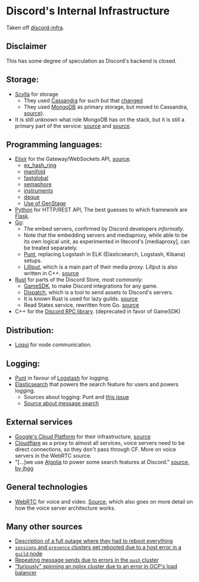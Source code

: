 # Discord's Internal Infrastructure

Taken off [discord-infra](https://gitdab.com/luna/discord-infra/src/branch/master/internals.md).

## Disclaimer

This has some degree of speculation as Discord's backend is closed.

[cassandra]: https://cassandra.apache.org
[mongodb]: https://www.mongodb.com
[flask]: http://flask.pocoo.org
[punt]: https://github.com/discordapp/punt
[loqui]: https://github.com/discordapp/loqui
[webrtc]: https://webrtc.org/
[scylla]: https://scylladb.com/

## Storage:

- [Scylla] for storage
  - They used [Cassandra] for such but that [changed](https://www.scylladb.com/press-release/discord-chooses-scylla-core-storage-layer/)
  - They used [MongoDB] as primary storage, but moved to Cassandra,
    [source](https://blog.discordapp.com/how-discord-stores-billions-of-messages-7fa6ec7ee4c7)).
- It is still unknown what role MongoDB has on the stack, but it is still
  a primary part of the service: [source](https://status.discordapp.com/incidents/rkj7rx8f4865)
  and [source](https://status.discordapp.com/incidents/2cb5jc53jq28).

## Programming languages:

- [Elixir](https://elixir-lang.org/) for the Gateway/WebSockets API,
  [source](https://blog.discordapp.com/scaling-elixir-f9b8e1e7c29b).
  - [ex_hash_ring](https://github.com/discordapp/ex_hash_ring)
  - [manifold](https://github.com/discordapp/manifold)
  - [fastglobal](https://github.com/discordapp/fastglobal)
  - [semaphore](https://github.com/discordapp/semaphore)
  - [instruments](https://github.com/discordapp/instruments)
  - [deque](https://github.com/discordapp/deque)
  - [Use of GenStage](https://blog.discordapp.com/how-discord-handles-push-request-bursts-of-over-a-million-per-minute-with-elixirs-genstage-8f899f0221b4)
- [Python](https://www.python.org/) for HTTP/REST API,
  The best guesses to which framework are [Flask].
- [Go](https://golang.org):
  - The embed servers, confirmed by Discord developers _informally_.
  - Note that the embedding servers and mediaproxy, while able to be its
    own logical unit, as experimented in litecord's [mediaproxy], can
    be treated separately.
  - [Punt], replacing Logstash in ELK (Elasticsearch, Logstash, Kibana) setups.
  - [Lilliput](https://github.com/discordapp/lilliput), which is a main part
    of their media proxy. Lillput is also written in C++.
    [source](https://blog.discordapp.com/how-discord-resizes-150-million-images-every-day-with-go-and-c-c9e98731c65d)
- [Rust](https://www.rust-lang.org/) for parts of the Discord Store, most commonly:
  - [GameSDK](https://discordapp.com/developers/docs/game-sdk/sdk-starter-guide),
    to make Discord integrations for any game.
  - [Dispatch](https://discordapp.com/developers/docs/dispatch/dispatch-and-you),
    which is a tool to send assets to Discord's servers.
  - It is known Rust is used for lazy guilds. [source](https://blog.discordapp.com/using-rust-to-scale-elixir-for-11-million-concurrent-users-c6f19fc029d3)
  - Read States service, rewritten from Go. [source](https://blog.discordapp.com/why-discord-is-switching-from-go-to-rust-a190bbca2b1f)
- C++ for the [Discord RPC library](https://github.com/discordapp/discord-rpc). (deprecated in favor of GameSDK)

## Distribution:

- [Loqui] for node communication.

## Logging:

- [Punt] in favour of [Logstash](https://github.com/elastic/logstash) for logging.
- [Elasticsearch](https://github.com/elastic/elasticsearch) that powers the search feature for users and powers logging.
  - Sources about logging: Punt and [this issue](https://github.com/elastic/elasticsearch/issues/20354)
  - [Source about message search](https://blog.discordapp.com/how-discord-indexes-billions-of-messages-e3d5e9be866f)

## External services

- [Google's Cloud Platform](https://cloud.google.com/) for their infrastructure,
  [source](https://status.discordapp.com/incidents/rhvp2tn7g0zc)
- [Cloudflare](https://www.cloudflare.com/) as a proxy to almost all services,
  voice servers need to be direct connections, so they don't pass through CF.
  More on voice servers in the WebRTC source.
- "[...]we use [Algolia](https://www.algolia.com/) to power some search features at Discord."
  [source, by jhgg](https://news.ycombinator.com/item?id=23719172)

## General technologies

- [WebRTC] for voice and video. [Source](https://blog.discordapp.com/how-discord-handles-two-and-half-million-concurrent-voice-users-using-webrtc-ce01c3187429),
  which also goes on more detail on how the voice server architecture works.

## Many other sources

- [Description of a full outage where they had to reboot everything](https://status.discordapp.com/incidents/dj3l6lw926kl)
- [`sessions` and `presence` clusters get rebooted due to a host error in a `guild` node](https://status.discordapp.com/incidents/ywdwttd6b0hg)
- [Repeating message sends due to errors in the `push` cluster](https://status.discordapp.com/incidents/93kyyctg0wf3)
- ["furiously" spinning an nginx cluster due to an error in GCP's load balancer](https://status.discordapp.com/incidents/rhvp2tn7g0zc)
